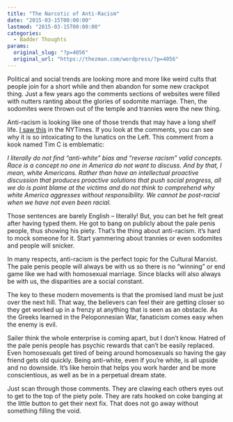 ```yaml
---
title: "The Narcotic of Anti-Racism"
date: "2015-03-15T00:00:00"
lastmod: "2015-03-15T00:00:00"
categories:
  - Badder Thoughts
params:
  original_slug: "?p=4056"
  original_url: "https://thezman.com/wordpress/?p=4056"
---
```


Political and social trends are looking more and more like weird cults
that people join for a short while and then abandon for some new
crackpot thing. Just a few years ago the comments sections of websites
were filled with nutters ranting about the glories of sodomite marriage.
Then, the sodomites were thrown out of the temple and trannies were the
new thing.

Anti-racism is looking like one of those trends that may have a long
shelf life. <a
href="http://www.nytimes.com/roomfordebate/2011/05/22/is-anti-white-bias-a-problem/jockeying-for-stigma"
rel="noopener" target="_blank">I saw this</a> in the NYTimes. If you
look at the comments, you can see why it is so intoxicating to the
lunatics on the Left. This comment from a kook named Tim C is
emblematic:

*I literally do not find “anti-white” bias and “reverse racism” valid
concepts. Race is a concept no one in America do not want to discuss.
And by that, I mean, white Americans. Rather than have an intellectual
proactive discussion that produces proactive solutions that push social
progress, all we do is point blame at the victims and do not think to
comprehend why white America aggresses without responsibility. We cannot
be post-racial when we have not even been racial.*

Those sentences are barely English – literally! But, you can bet he felt
great after having typed them. He got to bang on publicly about the pale
penis people, thus showing his piety. That’s the thing about
anti-racism. it’s hard to mock someone for it. Start yammering about
trannies or even sodomites and people will snicker.

In many respects, anti-racism is the perfect topic for the Cultural
Marxist. The pale penis people will always be with us so there is no
“winning” or end game like we had with homosexual marriage. Since blacks
will also always be with us, the disparities are a social constant.

The key to these modern movements is that the promised land must be just
over the next hill. That way, the believers can feel their are getting
closer so they get worked up in a frenzy at anything that is seen as an
obstacle. As the Greeks learned in the Peloponnesian War, fanaticism
comes easy when the enemy is evil.

Sailer think the whole enterprise is coming apart, but I don’t know.
Hatred of the pale penis people has psychic rewards that can’t be easily
replaced. Even homosexuals get tired of being around homosexuals so
having the gay friend gets old quickly. Being anti-white, even if you’re
white, is all upside and no downside. It’s like heroin that helps you
work harder and be more conscientious, as well as be in a perpetual
dream state.

Just scan through those comments. They are clawing each others eyes out
to get to the top of the piety pole. They are rats hooked on coke
banging at the little button to get their next fix. That does not go
away without something filling the void.

 
